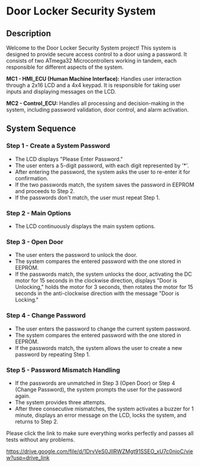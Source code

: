 # Door Locker Security System

## Description

Welcome to the Door Locker Security System project! This system is designed to provide secure access control to a door using a password. It consists of two ATmega32 Microcontrollers working in tandem, each responsible for different aspects of the system.

**MC1 - HMI_ECU (Human Machine Interface):** Handles user interaction through a 2x16 LCD and a 4x4 keypad. It is responsible for taking user inputs and displaying messages on the LCD.

**MC2 - Control_ECU:** Handles all processing and decision-making in the system, including password validation, door control, and alarm activation.

## System Sequence

### Step 1 - Create a System Password
- The LCD displays "Please Enter Password."
- The user enters a 5-digit password, with each digit represented by '*'.
- After entering the password, the system asks the user to re-enter it for confirmation.
- If the two passwords match, the system saves the password in EEPROM and proceeds to Step 2.
- If the passwords don't match, the user must repeat Step 1.

### Step 2 - Main Options
- The LCD continuously displays the main system options.

### Step 3 - Open Door
- The user enters the password to unlock the door.
- The system compares the entered password with the one stored in EEPROM.
- If the passwords match, the system unlocks the door, activating the DC motor for 15 seconds in the clockwise direction, displays "Door is Unlocking," holds the motor for 3 seconds, then rotates the motor for 15 seconds in the anti-clockwise direction with the message "Door is Locking."

### Step 4 - Change Password
- The user enters the password to change the current system password.
- The system compares the entered password with the one stored in EEPROM.
- If the passwords match, the system allows the user to create a new password by repeating Step 1.

### Step 5 - Password Mismatch Handling
- If the passwords are unmatched in Step 3 (Open Door) or Step 4 (Change Password), the system prompts the user for the password again.
- The system provides three attempts.
- After three consecutive mismatches, the system activates a buzzer for 1 minute, displays an error message on the LCD, locks the system, and returns to Step 2.


Please click the link to make sure everything works perfectly and passes all tests without any problems.

https://drive.google.com/file/d/1DrvVeS0JllRWZMgt91SSEO_xU7c0nioC/view?usp=drive_link
